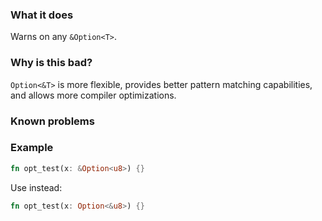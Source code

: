 ### What it does

Warns on any `&Option<T>`.

### Why is this bad?

`Option<&T>` is more flexible, provides better pattern matching capabilities, and allows more compiler optimizations.

### Known problems

### Example

```rust
fn opt_test(x: &Option<u8>) {}
```

Use instead:

```rust
fn opt_test(x: Option<&u8>) {}
```
